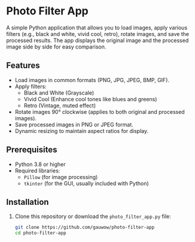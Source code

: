 # Photo Filter App

A simple Python application that allows you to load images, apply various filters (e.g., black and white, vivid cool, retro), rotate images, and save the processed results. The app displays the original image and the processed image side by side for easy comparison.

## Features
- Load images in common formats (PNG, JPG, JPEG, BMP, GIF).
- Apply filters:
  - Black and White (Grayscale)
  - Vivid Cool (Enhance cool tones like blues and greens)
  - Retro (Vintage, muted effect)
- Rotate images 90° clockwise (applies to both original and processed images).
- Save processed images in PNG or JPEG format.
- Dynamic resizing to maintain aspect ratios for display.

## Prerequisites
- Python 3.8 or higher
- Required libraries:
  - `Pillow` (for image processing)
  - `tkinter` (for the GUI, usually included with Python)

## Installation
1. Clone this repository or download the `photo_filter_app.py` file:
   ```bash
   git clone https://github.com/gauwow/photo-filter-app
   cd photo-filter-app
